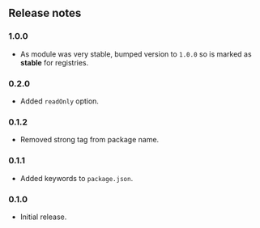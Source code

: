 ## Release notes

### 1.0.0

* As module was very stable, bumped version to `1.0.0` so is marked as
  **stable** for registries.

### 0.2.0

* Added `readOnly` option.

### 0.1.2

* Removed strong tag from package name.

### 0.1.1

* Added keywords to `package.json`.

### 0.1.0

* Initial release.
